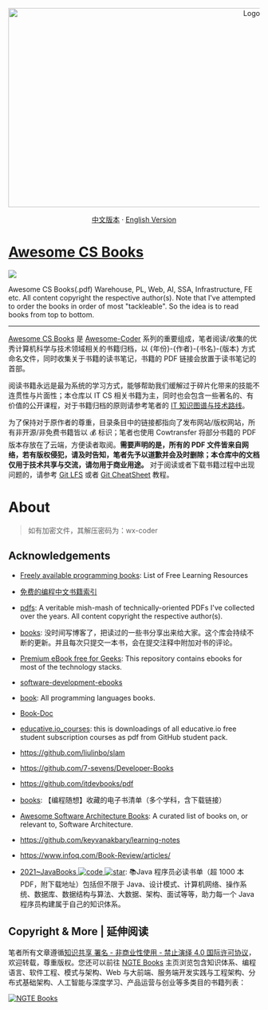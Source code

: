 <!-- PROJECT LOGO -->
<p align="center">
  <a href="https://github.com/wx-chevalier/repo">
    <img src="https://assets.ng-tech.icu/item/header.svg" alt="Logo" style="width: 100vw;height: 400px" />
  </a>
  <br />
  <p align="center">
    <a href="./README.md">中文版本</a>
    ·
    <a href="./README-en.md">English Version</a>
  </p>
</p>

# [Awesome CS Books](https://parg.co/UpB)

![](https://user-images.githubusercontent.com/5803001/37886888-d361e980-30f0-11e8-913b-6fbfce98ab77.jpeg)

Awesome CS Books(.pdf) Warehouse, PL, Web, AI, SSA, Infrastructure, FE etc. All content copyright the respective author(s). Note that I've attempted to order the books in order of most "tackleable". So the idea is to read books from top to bottom.

---

[Awesome CS Books](https://parg.co/UpB) 是 [Awesome-Coder](https://github.com/wx-chevalier/Awesome-Coder) 系列的重要组成，笔者阅读/收集的优秀计算机科学与技术领域相关的书籍归档，以 {年份}-{作者}-{书名}-{版本} 方式命名文件，同时收集关于书籍的读书笔记，书籍的 PDF 链接会放置于读书笔记的首部。

阅读书籍永远是最为系统的学习方式，能够帮助我们缓解过于碎片化带来的技能不连贯性与片面性；本仓库以 IT CS 相关书籍为主，同时也会包含一些著名的、有价值的公开课程，对于书籍归档的原则请参考笔者的 [IT 知识图谱与技术路线](https://ng-tech.icu/books/home/#/perspective)。

为了保持对于原作者的尊重，目录条目中的链接都指向了发布网站/版权网站，所有非开源/非免费书籍皆以 :moneybag: 标识；笔者也使用 Cowtransfer 将部分书籍的 PDF 版本存放在了云端，方便读者取阅。**需要声明的是，所有的 PDF 文件皆来自网络，若有版权侵犯，请及时告知，笔者先予以道歉并会及时删除；本仓库中的文档仅用于技术共享与交流，请勿用于商业用途。** 对于阅读或者下载书籍过程中出现问题的，请参考 [Git LFS](https://git-lfs.github.com/) 或者 [Git CheatSheet](https://parg.co/UTd) 教程。

# About

> 如有加密文件，其解压密码为：wx-coder

## Acknowledgements

- [Freely available programming books](https://github.com/EbookFoundation/free-programming-books): List of Free Learning Resources

- [免费的编程中文书籍索引](https://github.com/justjavac/free-programming-books-zh_CN)

- [pdfs](https://github.com/tpn/pdfs): A veritable mish-mash of technically-oriented PDFs I've collected over the years. All content copyright the respective author(s).

- [books](https://github.com/yuanliangding/books): 没时间写博客了，把读过的一些书分享出来给大家。这个库会持续不断的更新。并且每次只提交一本书，会在提交注释中附加对书的评论。

- [Premium eBook free for Geeks](https://github.com/arpitjindal97/technology_books): This repository contains ebooks for most of the technology stacks.

- [software-development-ebooks](https://github.com/oolee/software-development-ebooks)

- [book](https://github.com/KeKe-Li/book): All programming languages books.

- [Book-Doc](https://github.com/Jarvis03/Book-Doc)

- [educative.io_courses](https://github.com/aboelkassem/educative.io_courses): this is downloadings of all educative.io free student subscription courses as pdf from GitHub student pack.

- https://github.com/liulinbo/slam

- https://github.com/7-sevens/Developer-Books

- https://github.com/itdevbooks/pdf

- [books](https://github.com/programthink/books): 【编程随想】收藏的电子书清单（多个学科，含下载链接）

- [Awesome Software Architecture Books](https://cubox.pro/c/esAODI): A curated list of books on, or relevant to, Software Architecture.

- https://github.com/keyvanakbary/learning-notes

- https://www.infoq.com/Book-Review/articles/

- [2021~JavaBooks ![code](https://ng-tech.icu/assets/code.svg) ![star](https://img.shields.io/github/stars/itwanger/JavaBooks)](https://github.com/itwanger/JavaBooks): 📚Java 程序员必读书单（超 1000 本 PDF，附下载地址）包括但不限于 Java、设计模式、计算机网络、操作系统、数据库、数据结构与算法、大数据、架构、面试等等，助力每一个 Java 程序员构建属于自己的知识体系。

## Copyright & More | 延伸阅读

笔者所有文章遵循[知识共享 署名 - 非商业性使用 - 禁止演绎 4.0 国际许可协议](https://creativecommons.org/licenses/by-nc-nd/4.0/deed.zh)，欢迎转载，尊重版权。您还可以前往 [NGTE Books](https://ng-tech.icu/books-gallery/) 主页浏览包含知识体系、编程语言、软件工程、模式与架构、Web 与大前端、服务端开发实践与工程架构、分布式基础架构、人工智能与深度学习、产品运营与创业等多类目的书籍列表：

[![NGTE Books](https://s2.ax1x.com/2020/01/18/19uXtI.png)](https://ng-tech.icu/books-gallery/)

<!-- MARKDOWN LINKS & IMAGES -->
<!-- https://www.markdownguide.org/basic-syntax/#reference-style-links -->

[contributors-shield]: https://img.shields.io/github/contributors/wx-chevalier/repo.svg?style=flat-square
[contributors-url]: https://github.com/wx-chevalier/repo/graphs/contributors
[forks-shield]: https://img.shields.io/github/forks/wx-chevalier/repo.svg?style=flat-square
[forks-url]: https://github.com/wx-chevalier/repo/network/members
[stars-shield]: https://img.shields.io/github/stars/wx-chevalier/repo.svg?style=flat-square
[stars-url]: https://github.com/wx-chevalier/repo/stargazers
[issues-shield]: https://img.shields.io/github/issues/wx-chevalier/repo.svg?style=flat-square
[issues-url]: https://github.com/wx-chevalier/repo/issues
[license-shield]: https://img.shields.io/github/license/wx-chevalier/repo.svg?style=flat-square
[license-url]: https://github.com/wx-chevalier/repo/blob/master/LICENSE.txt
